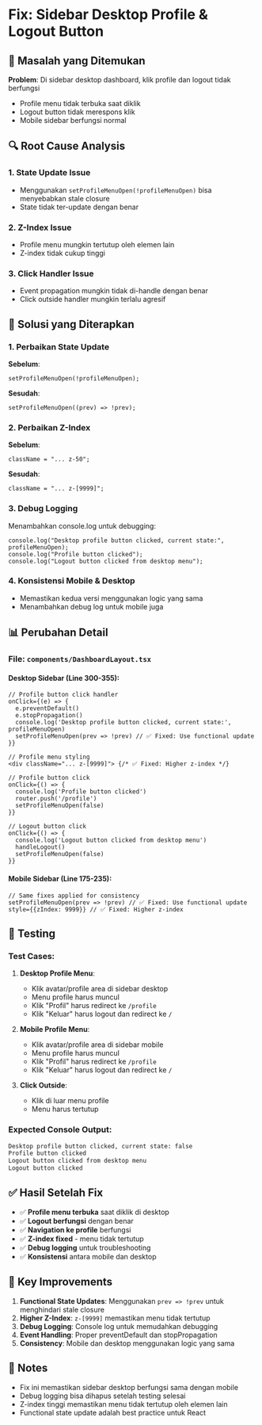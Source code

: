 # Fix: Sidebar Desktop Profile & Logout Button

## 🐛 Masalah yang Ditemukan

**Problem**: Di sidebar desktop dashboard, klik profile dan logout tidak berfungsi

- Profile menu tidak terbuka saat diklik
- Logout button tidak merespons klik
- Mobile sidebar berfungsi normal

## 🔍 Root Cause Analysis

### 1. **State Update Issue**

- Menggunakan `setProfileMenuOpen(!profileMenuOpen)` bisa menyebabkan stale closure
- State tidak ter-update dengan benar

### 2. **Z-Index Issue**

- Profile menu mungkin tertutup oleh elemen lain
- Z-index tidak cukup tinggi

### 3. **Click Handler Issue**

- Event propagation mungkin tidak di-handle dengan benar
- Click outside handler mungkin terlalu agresif

## 🔧 Solusi yang Diterapkan

### 1. **Perbaikan State Update**

**Sebelum**:

```tsx
setProfileMenuOpen(!profileMenuOpen);
```

**Sesudah**:

```tsx
setProfileMenuOpen((prev) => !prev);
```

### 2. **Perbaikan Z-Index**

**Sebelum**:

```tsx
className = "... z-50";
```

**Sesudah**:

```tsx
className = "... z-[9999]";
```

### 3. **Debug Logging**

Menambahkan console.log untuk debugging:

```tsx
console.log("Desktop profile button clicked, current state:", profileMenuOpen);
console.log("Profile button clicked");
console.log("Logout button clicked from desktop menu");
```

### 4. **Konsistensi Mobile & Desktop**

- Memastikan kedua versi menggunakan logic yang sama
- Menambahkan debug log untuk mobile juga

## 📊 Perubahan Detail

### File: `components/DashboardLayout.tsx`

#### Desktop Sidebar (Line 300-355):

```tsx
// Profile button click handler
onClick={(e) => {
  e.preventDefault()
  e.stopPropagation()
  console.log('Desktop profile button clicked, current state:', profileMenuOpen)
  setProfileMenuOpen(prev => !prev) // ✅ Fixed: Use functional update
}}

// Profile menu styling
<div className="... z-[9999]"> {/* ✅ Fixed: Higher z-index */}

// Profile button click
onClick={() => {
  console.log('Profile button clicked')
  router.push('/profile')
  setProfileMenuOpen(false)
}}

// Logout button click
onClick={() => {
  console.log('Logout button clicked from desktop menu')
  handleLogout()
  setProfileMenuOpen(false)
}}
```

#### Mobile Sidebar (Line 175-235):

```tsx
// Same fixes applied for consistency
setProfileMenuOpen(prev => !prev) // ✅ Fixed: Use functional update
style={{zIndex: 9999}} // ✅ Fixed: Higher z-index
```

## 🧪 Testing

### Test Cases:

1. **Desktop Profile Menu**:

   - Klik avatar/profile area di sidebar desktop
   - Menu profile harus muncul
   - Klik "Profil" harus redirect ke `/profile`
   - Klik "Keluar" harus logout dan redirect ke `/`

2. **Mobile Profile Menu**:

   - Klik avatar/profile area di sidebar mobile
   - Menu profile harus muncul
   - Klik "Profil" harus redirect ke `/profile`
   - Klik "Keluar" harus logout dan redirect ke `/`

3. **Click Outside**:
   - Klik di luar menu profile
   - Menu harus tertutup

### Expected Console Output:

```bash
Desktop profile button clicked, current state: false
Profile button clicked
Logout button clicked from desktop menu
Logout button clicked
```

## ✅ Hasil Setelah Fix

- ✅ **Profile menu terbuka** saat diklik di desktop
- ✅ **Logout berfungsi** dengan benar
- ✅ **Navigation ke profile** berfungsi
- ✅ **Z-index fixed** - menu tidak tertutup
- ✅ **Debug logging** untuk troubleshooting
- ✅ **Konsistensi** antara mobile dan desktop

## 🎯 Key Improvements

1. **Functional State Updates**: Menggunakan `prev => !prev` untuk menghindari stale closure
2. **Higher Z-Index**: `z-[9999]` memastikan menu tidak tertutup
3. **Debug Logging**: Console log untuk memudahkan debugging
4. **Event Handling**: Proper preventDefault dan stopPropagation
5. **Consistency**: Mobile dan desktop menggunakan logic yang sama

## 📝 Notes

- Fix ini memastikan sidebar desktop berfungsi sama dengan mobile
- Debug logging bisa dihapus setelah testing selesai
- Z-index tinggi memastikan menu tidak tertutup oleh elemen lain
- Functional state update adalah best practice untuk React
